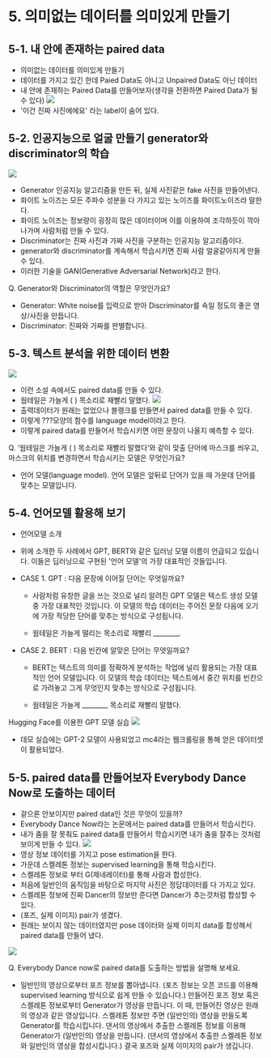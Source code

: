 # 5. 의미없는 데이터를 의미있게 만들기

## 5-1. 내 안에 존재하는 paired data  

- 의미없는 데이터를 의미있게 만들기
- 데이터를 가지고 있긴 한데 Paied Data도 아니고 Unpaired Data도 아닌 데이터
- 내 안에 존재하는 Paired Data를 만들어보자(생각을 전환하면 Paired Data가 될 수 있다)
![](./img/paired_01.png)
- '이건 진짜 사진에에요' 라는 label이 숨어 있다.

## 5-2. 인공지능으로 얼굴 만들기 generator와 discriminator의 학습

![](./img/paired_02.png)

- Generator 인공지능 알고리즘을 만든 뒤, 실제 사진같은 fake 사진을 만들어낸다.
- 화이트 노이즈는 모든 주파수 성분을 다 가지고 있는 노이즈를 화이트노이즈라 말한다.
- 화이트 노이즈는 정보량이 굉장히 많은 데이터이며 이를 이용하여 조각하듯이 깍아 나가며 사람처럼 만들 수 있다.
- Discriminator는 진짜 사진과 가짜 사진을 구분하는 인공지능 알고리즘이다.
- generator와 discriminator를 계속해서 학습시키면 진짜 사람 얼굴같아지게 만들수 있다.
- 이러한 기술을 GAN(Generative Adversarial Network)라고 한다.

Q. Generator와 Discriminator의 역할은 무엇인가요?
- Generator: White noise를 입력으로 받아 Discriminator를 속일 정도의 좋은 영상/사진을 만듭니다.
- Discriminator: 진짜와 가짜를 판별합니다.

## 5-3. 텍스트 분석을 위한 데이터 변환

![](./img/text_01.png)
- 이런 소설 속에서도 paired data를 만들 수 있다.
- 웜테일은 가늘게 (    ) 목소리로 재빨리 말했다. 
![](./img/text_02.png)
- 출력데이터가 원래는 없었으나 블랭크를 만들면서 paired data를 만들 수 있다.
- 이렇게 ???모양의 함수를 language model이라고 한다.
- 이렇게 paired data를 만들어서 학습시키면 어떤 문장이 나올지 예측할 수 있다.  

Q. ‘웜테일은 가늘게 ( ) 목소리로 재빨리 말했다’와 같이 맞출 단어에 마스크를 씌우고, 마스크의 위치를 변경하면서 학습시키는 모델은 무엇인가요?
- 언어 모델(language model). 언어 모델은 앞뒤로 단어가 있을 때 가운데 단어를 맞추는 모델입니다.

## 5-4. 언어모델 활용해 보기

- 언어모델 소개
- 위에 소개한 두 사례에서 GPT, BERT와 같은 딥러닝 모델 이름이 언급되고 있습니다. 이들은 딥러닝으로 구현된 '언어 모델'의 가장 대표적인 것들입니다.

- CASE 1. GPT : 다음 문장에 이어질 단어는 무엇일까요?

  - 사람처럼 유창한 글을 쓰는 것으로 널리 알려진 GPT 모델은 텍스트 생성 모델 중 가장 대표적인 것입니다. 이 모델의 학습 데이터는 주어진 문장 다음에 오기에 가장 적당한 단어를 맞추는 방식으로 구성됩니다.

  - 웜테일은 가늘게 떨리는 목소리로 재빨리 ________.

- CASE 2. BERT : 다음 빈칸에 알맞은 단어는 무엇일까요?

  - BERT는 텍스트의 의미를 정확하게 분석하는 작업에 널리 활용되는 가장 대표적인 언어 모델입니다. 이 모델의 학습 데이터는 텍스트에서 중간 위치를 빈칸으로 가려놓고 그게 무엇인지 맞추는 방식으로 구성됩니다.

  - 웜테일은 가늘게 ________ 목소리로 재빨리 말했다.


Hugging Face를 이용한 GPT 모델 실습
![](./img/gpt_01.png)
- 데모 실습에는 GPT-2 모델이 사용되었고 mc4라는 웹크롤링을 통해 얻은 데이터셋이 활용되었다.

## 5-5. paired data를 만들어보자 Everybody Dance Now로 도출하는 데이터

- 겉으론 안보이지만 paired data인 것은 무엇이 있을까?
- Everybody Dance Now라는 논문에서는 paired data를 만들어서 학습시킨다.
- 내가 춤을 잘 못춰도 paired data를 만들어서 학습시키면 내가 춤을 잘추는 것처럼 보이게 만들 수 있다.
![](./img/dance_01.png)
- 영상 정보 데이터를 가지고 pose estimation을 한다.
- 가운데 스켈레톤 정보는 supervised learning을 통해 학습시킨다.
- 스켈레톤 정보로 부터 G(제네레이터)를 통해 사람과 합성한다.
- 처음에 일반인의 움직임을 바탕으로 마지막 사진은 정답데이터를 다 가지고 있다.
- 스켈레톤 정보에 진짜 Dancer의 정보만 준다면 Dancer가 추는것처럼 합성할 수 있다. 
- (포즈, 실제 이미지) pair가 생겼다.
- 원래는 보이지 않는 데이터였지만 pose 데이터와 실제 이미지 data를 합성해서 paired data를 만들어 냈다.

![](./img/dance_02.png)

Q. Everybody Dance now로 paired data를 도출하는 방법을 설명해 보세요.
- 일반인의 영상으로부터 포즈 정보를 뽑아냅니다. (포즈 정보는 오픈 코드를 이용해 supervised learning 방식으로 쉽게 만들 수 있습니다.)
만들어진 포즈 정보 혹은 스켈레톤 정보로부터 Generator가 영상을 만듭니다. 이 때, 만들어진 영상은 원래의 영상과 같은 영상입니다.
스켈레톤 정보만 주면 (일반인의) 영상을 만들도록 Generator를 학습시킵니다.
댄서의 영상에서 추출한 스켈레톤 정보를 이용해 Generator가 (일반인의) 영상을 만듭니다. (댄서의 영상에서 추출한 스켈레톤 정보와 일반인의 영상을 합성시킵니다.)
결국 포즈와 실제 이미지의 pair가 생깁니다.

